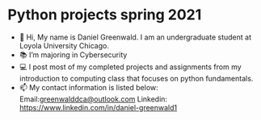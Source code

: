 # Python projects spring 2021

- 👋 Hi, My name is Daniel Greenwald. I am an undergraduate student at Loyola University Chicago.
- 📚 I’m majoring in Cybersecurity
- 💻 I post most of my completed projects and assignments from my introduction to computing class that focuses on python fundamentals.
- 📫 My contact information is listed below:
Email:greenwalddca@outlook.com
Linkedin: https://www.linkedin.com/in/daniel-greenwald1



